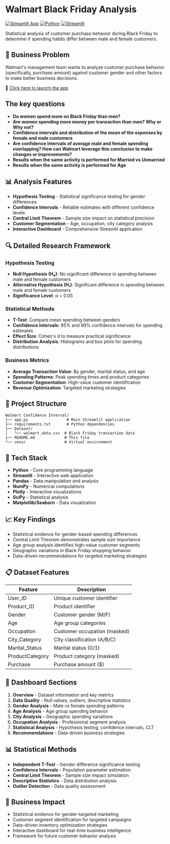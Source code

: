 # Walmart Black Friday Analysis

[![Streamlit App](https://static.streamlit.io/badges/streamlit_badge_black_white.svg)](https://share.streamlit.io/your-username/WalmartBlackFriday/main/app.py)
[![Python](https://img.shields.io/badge/Python-3.8+-blue.svg)](https://www.python.org/downloads/)
[![Streamlit](https://img.shields.io/badge/Streamlit-1.28+-red.svg)](https://streamlit.io/)

Statistical analysis of customer purchase behavior during Black Friday to determine if spending habits differ between male and female customers.

## 🎯 Business Problem

Walmart's management team wants to analyze customer purchase behavior (specifically, purchase amount) against customer gender and other factors to make better business decisions. 

📍 [Click here to launch the app](https://walmartblackfriday-umaramanathan.streamlit.app/) 

## The key questions

- **Do women spend more on Black Friday than men?**
- **Are women spending more money per transaction than men? Why or Why not?**
- **Confidence intervals and distribution of the mean of the expenses by female and male customers**
- **Are confidence intervals of average male and female spending overlapping? How can Walmart leverage this conclusion to make changes or improvements?**
- **Results when the same activity is performed for Married vs Unmarried**
- **Results when the same activity is performed for Age**

## 📊 Analysis Features

- **Hypothesis Testing** - Statistical significance testing for gender differences
- **Confidence Intervals** - Reliable estimates with different confidence levels
- **Central Limit Theorem** - Sample size impact on statistical precision
- **Customer Segmentation** - Age, occupation, city category analysis
- **Interactive Dashboard** - Comprehensive Streamlit application

## 🔍 Detailed Research Framework

### Hypothesis Testing
- **Null Hypothesis (H₀)**: No significant difference in spending between male and female customers
- **Alternative Hypothesis (H₁)**: Significant difference in spending between male and female customers
- **Significance Level**: α = 0.05

### Statistical Methods
- **T-Test**: Compare mean spending between genders
- **Confidence Intervals**: 95% and 99% confidence intervals for spending estimates
- **Effect Size**: Cohen's d to measure practical significance
- **Distribution Analysis**: Histograms and box plots for spending distributions

### Business Metrics
- **Average Transaction Value**: By gender, marital status, and age
- **Spending Patterns**: Peak spending times and product categories
- **Customer Segmentation**: High-value customer identification
- **Revenue Optimization**: Targeted marketing strategies
## 📁 Project Structure

```
Walmart Confidence Interval/
├── app.py                 # Main Streamlit application
├── requirements.txt       # Python dependencies
├── Dataset/
│   └── walmart_data.csv  # Black Friday transaction data
├── README.md             # This file
└── venv/                 # Virtual environment
```

## 🔧 Tech Stack

- **Python** - Core programming language
- **Streamlit** - Interactive web application
- **Pandas** - Data manipulation and analysis
- **NumPy** - Numerical computations
- **Plotly** - Interactive visualizations
- **SciPy** - Statistical analysis
- **Matplotlib/Seaborn** - Data visualization

## 📈 Key Findings

- Statistical evidence for gender-based spending differences
- Central Limit Theorem demonstrates sample size importance
- Age group analysis identifies high-value customer segments
- Geographic variations in Black Friday shopping behavior
- Data-driven recommendations for targeted marketing strategies

## 📋 Dataset Features

| Feature | Description |
|---------|-------------|
| User_ID | Unique customer identifier |
| Product_ID | Product identifier |
| Gender | Customer gender (M/F) |
| Age | Age group categories |
| Occupation | Customer occupation (masked) |
| City_Category | City classification (A/B/C) |
| Marital_Status | Marital status (0/1) |
| ProductCategory | Product category (masked) |
| Purchase | Purchase amount ($) |

## 🎨 Dashboard Sections

1. **Overview** - Dataset information and key metrics
2. **Data Quality** - Null values, outliers, descriptive statistics
3. **Gender Analysis** - Male vs female spending patterns
4. **Age Analysis** - Age group spending behavior
5. **City Analysis** - Geographic spending variations
6. **Occupation Analysis** - Professional segment analysis
7. **Statistical Analysis** - Hypothesis testing, confidence intervals, CLT
8. **Recommendations** - Data-driven business strategies

## 📊 Statistical Methods

- **Independent T-Test** - Gender difference significance testing
- **Confidence Intervals** - Population parameter estimation
- **Central Limit Theorem** - Sample size impact simulation
- **Descriptive Statistics** - Data distribution analysis
- **Outlier Detection** - Data quality assessment

## 💼 Business Impact

- Statistical evidence for gender-targeted marketing
- Customer segment identification for targeted campaigns
- Data-driven inventory optimization strategies
- Interactive dashboard for real-time business intelligence
- Framework for future customer behavior analysis
